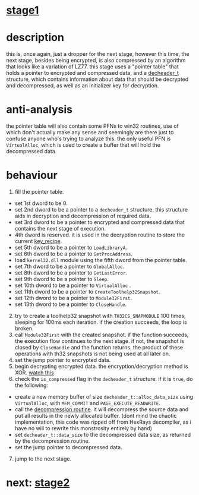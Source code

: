# [stage1](/docs/stage1.md)

# description

this is, once again, just a dropper for the next stage, however this time, the next stage, besides being encrypted, is also compressed by an algorithm that looks like a variation of LZ77. this stage uses a "pointer table" that holds a pointer to encrypted and compressed data, and a [decheader_t](/stage2.h#L11) structure, which contains information about data that should be decrypted and decompressed, as well as an initializer key for decryption.

# anti-analysis

the pointer table will also contain some PFNs to win32 routines, use of which don't actually make any sense and seemingly are there just to confuse anyone who's trying to analyze this. the only useful PFN is `VirtualAlloc`, which is used to create a buffer that will hold the decompressed data.

# behaviour

1. fill the pointer table.
  - set 1st dword to be 0.
  - set 2nd dword to be a pointer to a `decheader_t` structure. this structure aids in decryption and decompression of required data.
  - set 3rd dword to be a pointer to encrypted and compressed data that contains the next stage of execution.
  - 4th dword is reserved. it is used in the decryption routine to store the current [key_recipe](/stage2.h#L22).
  - set 5th dword to be a pointer to `LoadLibraryA`.
  - set 6th dword to be a pointer to `GetProcAddress`.
  - load `kernel32.dll` module using the fifth dword from the pointer table.
  - set 7th dword to be a pointer to `GlobalAlloc`.
  - set 8th dword to be a pointer to `GetLastError`.
  - set 9th dword to be a pointer to `Sleep`.
  - set 10th dword to be a pointer to `VirtualAlloc` .
  - set 11th dword to be a pointer to `CreateToolhelp32Snapshot`.
  - set 12th dword to be a pointer to `Module32First`.
  - set 13th dword to be a pointer to `CloseHandle`.
2. try to create a toolhelp32 snapshot with `TH32CS_SNAPMODULE` 100 times, sleeping for 100ms each iteration. if the creation succeeds, the loop is broken.
3. call `Module32First` with the created snapshot. if the function succeeds, the execution flow continues to the next stage. if not, the snapshot is closed by `CloseHandle` and the function returns. the product of these operations with th32 snapshots is not being used at all later on.
4. set the jump pointer to encrypted data.
5. begin decrypting encrypted data. the encryption/decryption method is XOR. [watch this](/stage2.h#L20)
6. check the `is_compressed` flag in the `decheader_t` structure. if it is `true`, do the following:
  - create a new memory buffer of size `decheader_t::alloc_data_size` using `VirtualAlloc`, with `MEM_COMMIT` and `PAGE_EXECUTE_READWRITE`.
  - call the [decompression routine](/stage2.h#L33). it will decompress the source data and put all results in the newly allocated buffer. (dont mind the chaotic implementation, this code was ripped off from HexRays decompiler, as i have no will to rewrite this monstrosity entirely by hand)
  - set `decheader_t::data_size` to the decompressed data size, as returned by the decompression routine.
  - set the jump pointer to decompressed data.
7. jump to the next stage.

# next: [stage2](/docs/stage2.md)
